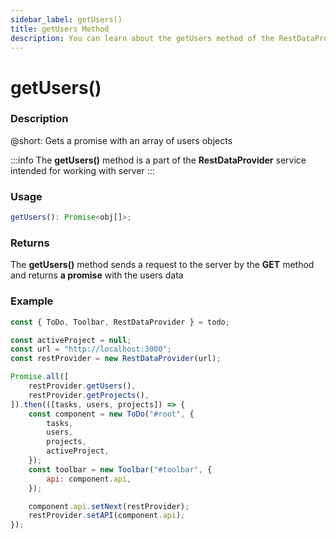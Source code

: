 ```yaml
---
sidebar_label: getUsers()
title: getUsers Method
description: You can learn about the getUsers method of the RestDataProvider in the documentation of the DHTMLX JavaScript To Do List library. Browse developer guides and API reference, try out code examples and live demos, and download a free 30-day evaluation version of DHTMLX To Do List.
---
```


# getUsers()

### Description

@short: Gets a promise with an array of users objects

:::info
The **getUsers()** method is a part of the **RestDataProvider** service intended for working with server
:::

### Usage

~~~js
getUsers(): Promise<obj[]>;
~~~

### Returns

The **getUsers()** method sends a request to the server by the **GET** method and returns **a promise** with the users data


### Example

~~~js {5,8}
const { ToDo, Toolbar, RestDataProvider } = todo;

const activeProject = null;
const url = "http://localhost:3000";
const restProvider = new RestDataProvider(url);

Promise.all([
    restProvider.getUsers(),
    restProvider.getProjects(),
]).then(([tasks, users, projects]) => {
    const component = new ToDo("#root", {
        tasks,
        users,
        projects,
        activeProject,
    });
    const toolbar = new Toolbar("#toolbar", {
        api: component.api,
    });

    component.api.setNext(restProvider);
    restProvider.setAPI(component.api);
});
~~~